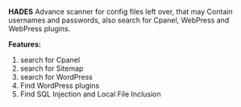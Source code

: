 **HADES**
Advance scanner for config files left over, that may Contain usernames and passwords, also search for Cpanel, WebPress and WebPress plugins.




**Features:**
1. search for Cpanel
2. search for Sitemap
3. search for WordPress
4. Find WordPress plugins
5. Find SQL Injection and Local File Inclusion
